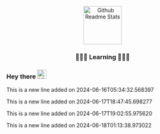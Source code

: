 <p align="center">
 <img width="100px" src="https://cdn.jsdelivr.net/gh/pseudoyu/image-hosting@master/images/profile_logo.svg" align="center" alt="Github Readme Stats" />
 <h3 align="center">👨🏻‍💻 Learning 👨🏻‍💻</h3>
</p>

### Hey there <img src='https://cdn.jsdelivr.net/gh/pseudoyu/image-hosting@master/images/hey.gif' alt='Hi' width="24"/>
This is a new line added on 2024-06-16T05:34:32.568397

This is a new line added on 2024-06-17T18:47:45.698277

This is a new line added on 2024-06-17T19:02:55.975620

This is a new line added on 2024-06-18T01:13:38.973022
